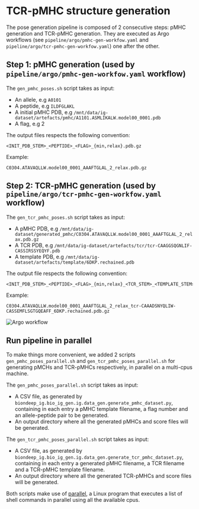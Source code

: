 # TCR-pMHC structure generation

The pose generation pipeline is composed of 2 consecutive steps: pMHC generation and TCR-pMHC
generation. They are executed as Argo workflows (see `pipeline/argo/pmhc-gen-workfow.yaml` and
`pipeline/argo/tcr-pmhc-gen-workfow.yaml`) one after the other.

## Step 1: pMHC generation (used by `pipeline/argo/pmhc-gen-workfow.yaml` workflow)

The `gen_pmhc_poses.sh` script takes as input:

- An allele, e.g `A0101`
- A peptide, e.g `ILDFGLAKL`
- A initial pMHC PDB, e.g `/mnt/data/ig-dataset/artefacts/pmhc/A1101.ASMLIKALW.model00_0001.pdb`
- A flag, e.g 2

The output files respects the following convention:

```
<INIT_PDB_STEM>_<PEPTIDE>_<FLAG>_{min,relax}.pdb.gz
```

Example:

```
C0304.ATAVAQLLW.model00_0001_AAAFTGLAL_2_relax.pdb.gz
```

## Step 2: TCR-pMHC generation (used by `pipeline/argo/tcr-pmhc-gen-workfow.yaml` workflow)

The `gen_tcr_pmhc_poses.sh` script takes as input:

- A pMHC PDB, e.g
  `/mnt/data/ig-dataset/generated_pmhc/C0304.ATAVAQLLW.model00_0001_AAAFTGLAL_2_relax.pdb.gz`
- A TCR PDB, e.g `/mnt/data/ig-dataset/artefacts/tcr/tcr-CAAGGSQGNLIF-CASSIRSSYEQYF.pdb`
- A template PDB, e.g `/mnt/data/ig-dataset/artefacts/template/6DKP.rechained.pdb`

The output file respects the following convention:

```
<INIT_PDB_STEM>_<PEPTIDE>_<FLAG>_{min,relax}_<TCR_STEM>_<TEMPLATE_STEM>.pdb.gz
```

Example:

```
C0304.ATAVAQLLW.model00_0001_AAAFTGLAL_2_relax_tcr-CAAADSNYQLIW-CASSEMFLSGTGQEAFF_6DKP.rechained.pdb.gz
```

![Argo workflow](argo_workflow.png)

## Run pipeline in parallel

To make things more convenient, we added 2 scripts `gen_pmhc_poses_parallel.sh` and
`gen_tcr_pmhc_poses_parallel.sh` for generating pMCHs and TCR-pMHCs respectively, in parallel on a
multi-cpus machine.

The `gen_pmhc_poses_parallel.sh` script takes as input:

- A CSV file, as generated by `biondeep_ig.bio_ig_gen.ig.data_gen.generate_pmhc_dataset.py`,
  containing in each entry a pMHC template filename, a flag number and an allele-peptide pair to be
  generated.
- An output directory where all the generated pMHCs and score files will be generated.

The `gen_tcr_pmhc_poses_parallel.sh` script takes as input:

- A CSV file, as generated by `biondeep_ig.bio_ig_gen.ig.data_gen.generate_tcr_pmhc_dataset.py`,
  containing in each entry a generated pMHC filename, a TCR filename and a TCR-pMHC template
  filename.
- An output directory where all the generated TCR-pMHCs and score files will be generated.

Both scripts make use of [parallel](https://www.gnu.org/software/parallel/man.html), a Linux program
that executes a list of shell commands in parallel using all the available cpus.

